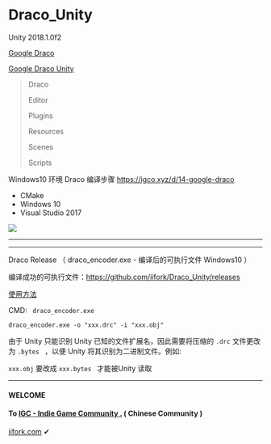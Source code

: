 # Draco_Unity
Unity 2018.1.0f2

[Google Draco](https://github.com/google/draco)

[Google Draco Unity](https://github.com/google/draco/tree/master/unity)

> Draco 
>
> Editor
>
> Plugins
>
> Resources
>
> Scenes
>
> Scripts

Windows10 环境 Draco 编译步骤 https://igco.xyz/d/14-google-draco 

- CMake 
- Windows 10 
- Visual Studio 2017

![](https://github.com/iifork/Draco_Unity/blob/master/1.png?raw=true)

------

----

Draco Release （ draco_encoder.exe - 编译后的可执行文件 Windows10 ）

编译成功的可执行文件：https://github.com/iifork/Draco_Unity/releases

[使用方法](https://igco.xyz/d/14-google-draco/8) 

CMD: ` draco_encoder.exe `

`draco_encoder.exe -o "xxx.drc" -i "xxx.obj" `

由于 Unity 只能识别 Unity 已知的文件扩展名，因此需要将压缩的 `.drc` 文件更改为 `.bytes ` ，以便 Unity 将其识别为二进制文件。例如:

`xxx.obj` 要改成 `xxx.bytes ` 才能被Unity 读取

------

#### **WELCOME**

#### To 	 [IGC - Indie Game Community .](https://igco.xyz/) ( Chinese Community )

[iifork.com](https://iifork.com) ✔
